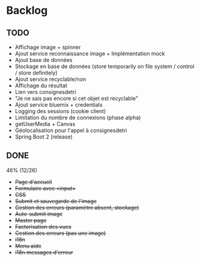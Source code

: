 # Backlog

## TODO
* Affichage image + spinner
* Ajout service reconnaissance image + Implémentation mock
* Ajout base de données
* Stockage en base de données (store temporarily on file system / control / store definitely)
* Ajout service recyclable/non
* Affichage du résultat
* Lien vers consignesdetri
* "Je ne sais pas encore si cet objet est recyclable"
* Ajout service bluemix + credentials
* Logging des sessions (cookie client)
* Limitation du nombre de connexions (phase alpha)
* getUserMedia + Canvas
* Géolocalisation pour l'appel à consignesdetri
* Spring Boot 2 (release)

## DONE 
46% (12/26)
* <del>Page d'accueil</del>
* <del>Formulaire avec &lt;input></del>
* <del>CSS</del>
* <del>Submit et sauvegarde de l'image</del>
* <del>Gestion des erreurs (paramètre absent, stockage)</del>
* <del>Auto-submit image</del>
* <del>Master page</del>
* <del>Factorisation des vues</del>
* <del>Gestion des erreurs (pas une image)</del>
* <del>i18n</del>
* <del>Menu aide</del>
* <del>i18n messages d'erreur</del>


